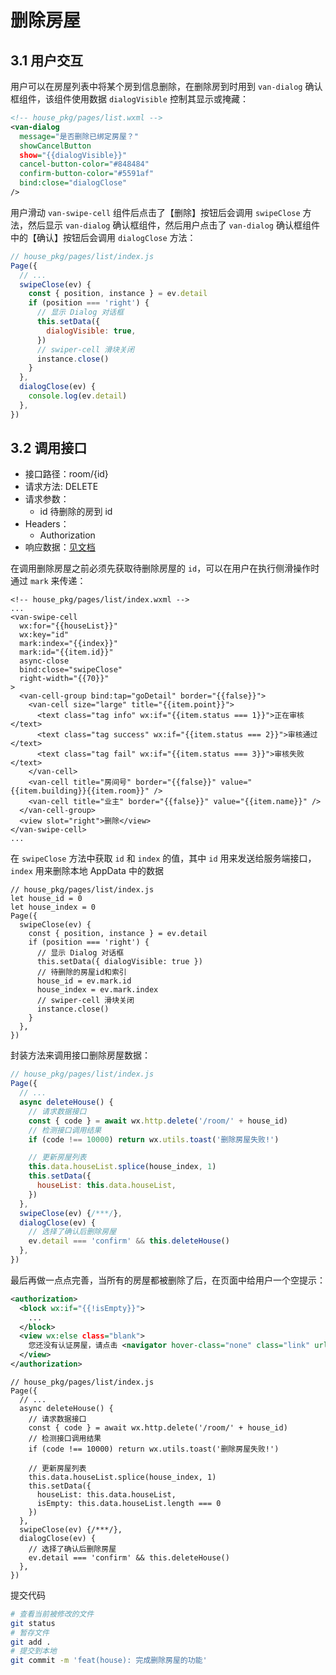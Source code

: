 # 删除房屋

## 3.1 用户交互

用户可以在房屋列表中将某个房到信息删除，在删除房到时用到 `van-dialog` 确认框组件，该组件使用数据 `dialogVisible` 控制其显示或掩藏：

```xml
<!-- house_pkg/pages/list.wxml -->
<van-dialog
  message="是否删除已绑定房屋？"
  showCancelButton
  show="{{dialogVisible}}"
  cancel-button-color="#848484"
  confirm-button-color="#5591af"
  bind:close="dialogClose"
/>
```
用户滑动 `van-swipe-cell` 组件后点击了【删除】按钮后会调用 `swipeClose` 方法，然后显示 `van-dialog` 确认框组件，然后用户点击了 `van-dialog` 确认框组件中的【确认】按钮后会调用 `dialogClose` 方法：

```javascript
// house_pkg/pages/list/index.js
Page({
  // ...
  swipeClose(ev) {
    const { position, instance } = ev.detail
    if (position === 'right') {
      // 显示 Dialog 对话框
      this.setData({
        dialogVisible: true,
      })
      // swiper-cell 滑块关闭
      instance.close()
    }
  },
  dialogClose(ev) {
    console.log(ev.detail)
  },
})
```

## 3.2 调用接口

- 接口路径：room/{id}
- 请求方法: DELETE
- 请求参数：
  - id 待删除的房到 id
- Headers：
  - Authorization
- 响应数据：[见文档](https://www.apifox.cn/apidoc/shared-8d66c345-7a9a-4844-9a5a-1201852f6faa/api-41400746)

在调用删除房屋之前必须先获取待删除房屋的 `id`，可以在用户在执行侧滑操作时通过 `mark` 来传递：

```xml{6-7}
<!-- house_pkg/pages/list/index.wxml -->
...
<van-swipe-cell
  wx:for="{{houseList}}"
  wx:key="id"
  mark:index="{{index}}"
  mark:id="{{item.id}}"
  async-close
  bind:close="swipeClose"
  right-width="{{70}}"
>
  <van-cell-group bind:tap="goDetail" border="{{false}}">
    <van-cell size="large" title="{{item.point}}">
      <text class="tag info" wx:if="{{item.status === 1}}">正在审核</text>
      <text class="tag success" wx:if="{{item.status === 2}}">审核通过</text>
      <text class="tag fail" wx:if="{{item.status === 3}}">审核失败</text>
    </van-cell>
    <van-cell title="房间号" border="{{false}}" value="{{item.building}}{{item.room}}" />
    <van-cell title="业主" border="{{false}}" value="{{item.name}}" />
  </van-cell-group>
  <view slot="right">删除</view>
</van-swipe-cell>
...
```
在 `swipeClose` 方法中获取 `id` 和 `index` 的值，其中 `id` 用来发送给服务端接口，`index` 用来删除本地 AppData 中的数据

```javascript{2-3,10-12}
// house_pkg/pages/list/index.js
let house_id = 0
let house_index = 0
Page({
  swipeClose(ev) {
    const { position, instance } = ev.detail
    if (position === 'right') {
      // 显示 Dialog 对话框
      this.setData({ dialogVisible: true })
      // 待删除的房屋id和索引
      house_id = ev.mark.id
      house_index = ev.mark.index
      // swiper-cell 滑块关闭
      instance.close()
    }
  },
})
```

封装方法来调用接口删除房屋数据：

```javascript
// house_pkg/pages/list/index.js
Page({
  // ...
  async deleteHouse() {
    // 请求数据接口
    const { code } = await wx.http.delete('/room/' + house_id)
    // 检测接口调用结果
    if (code !== 10000) return wx.utils.toast('删除房屋失败!')

    // 更新房屋列表
    this.data.houseList.splice(house_index, 1)
    this.setData({
      houseList: this.data.houseList,
    })
  },
  swipeClose(ev) {/***/},
  dialogClose(ev) {
    // 选择了确认后删除房屋
    ev.detail === 'confirm' && this.deleteHouse()
  },
})
```

最后再做一点点完善，当所有的房屋都被删除了后，在页面中给用户一个空提示：

```xml
<authorization>
  <block wx:if="{{!isEmpty}}">
    ...
  </block>
  <view wx:else class="blank">
    您还没有认证房屋，请点击 <navigator hover-class="none" class="link" url="/house_pkg/pages/form/index">添加</navigator>
  </view>
</authorization>
```

```javascript{14}
// house_pkg/pages/list/index.js
Page({
  // ...
  async deleteHouse() {
    // 请求数据接口
    const { code } = await wx.http.delete('/room/' + house_id)
    // 检测接口调用结果
    if (code !== 10000) return wx.utils.toast('删除房屋失败!')

    // 更新房屋列表
    this.data.houseList.splice(house_index, 1)
    this.setData({
      houseList: this.data.houseList,
      isEmpty: this.data.houseList.length === 0
    })
  },
  swipeClose(ev) {/***/},
  dialogClose(ev) {
    // 选择了确认后删除房屋
    ev.detail === 'confirm' && this.deleteHouse()
  },
})
```


提交代码

```bash
# 查看当前被修改的文件
git status
# 暂存文件
git add .
# 提交到本地
git commit -m 'feat(house): 完成删除房屋的功能'
```